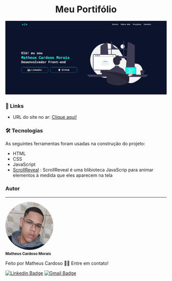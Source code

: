 <h1 align="center">Meu Portifólio</h1>

<img src="./assets/portfolio.jpg" alt="portfolio">

### 🔗 Links

- URL do site no ar: [Clique aqui!](https://matheuscmorais356.github.io/Portfolio/)

### 🛠 Tecnologias

As seguintes ferramentas foram usadas na construção do projeto:

- HTML
- CSS
- JavaScript
- [ScrollReveal](https://scrollrevealjs.org/) : ScrollReveal é uma blibioteca JavaScrip para animar elementos à medida que eles aparecem na tela

### Autor
---

<div style="display:flex;flex-direction:column;gap:5px;margin-bottom:10px;">
  <img src="./assets/myPhoto.jpg" width="150px" height="150px" style="border-radius: 50%"/>
  <sub><strong>Matheus Cardoso Morais</strong></sub>
</div>

Feito por Matheus Cardoso 👋🏽 Entre em contato!

[![Linkedin Badge](https://img.shields.io/badge/-matheus-blue?style=flat-square&logo=Linkedin&logoColor=white&link=https://www.linkedin.com/in/matheus-cmorais356/)](https://www.linkedin.com/in/matheus-cmorais356/) 
[![Gmail Badge](https://img.shields.io/badge/-matheuscmorais356@gmail.com-c14438?style=flat-square&logo=Gmail&logoColor=white&link=mailto:matheuscmorais356@gmail.com)](mailto:matheuscmorais356@gmail.com)

